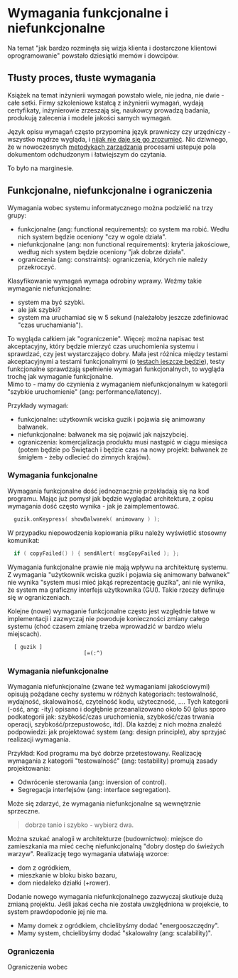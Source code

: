 # Wymagania funkcjonalne i niefunkcjonalne

Na temat "jak bardzo rozminęła się wizja klienta i dostarczone klientowi oprogramowanie" powstało dziesiątki memów i dowcipów.

## Tłusty proces, tłuste wymagania

Książek na temat inżynierii wymagań powstało wiele, nie jedna, nie dwie - całe setki. Firmy szkoleniowe kstałcą z inżynierii wymagań, wydają certyfikaty, inżynierowie zrzeszają się, naukowcy prowadzą badania, produkują zalecenia i modele jakości samych wymagań.

Język opisu wymagań często przypomina język prawniczy czy urzędniczy - wszystko mądrze wygląda, i [nijak nie daje się go zrozumieć](https://pl.wikipedia.org/wiki/Wymaganie_%28in%C5%BCynieria%29#Dobre_wymagania). Nic dziwnego, że w nowoczesnych [metodykach zarządzania](../_placeholder_.md) procesami ustepuje pola dokumentom odchudzonym i łatwiejszym do czytania.

To było na marginesie.

## Funkcjonalne, niefunkcjonalne i ograniczenia

Wymagania wobec systemu informatycznego można podzielić na trzy grupy:  
* funkcjonalne (ang: functional requirements): co system ma robić. Wedłu nich system będzie oceniony "czy w ogole działa".
* niefunkcjonalne (ang: non functional requirements): kryteria jakościowe, według nich system będzie oceniony "jak dobrze działa".
* ograniczenia (ang: constraints): ograniczenia, których nie należy przekroczyć.

Klasyfikowanie wymagań wymaga odrobiny wprawy. Weźmy takie wymaganie niefunkcjonalne:  
- system ma być szybki.
- ale jak szybki?
- system ma uruchamiać się w 5 sekund (należałoby jeszcze zdefiniować "czas uruchamiania").

To wygląda całkiem jak "ograniczenie". Więcej: można napisac test akceptacyjny, który będzie mierzyć czas uruchomienia systemu i sprawdzać, czy jest wystarczająco dobry. Mała jest różnica między testami akceptacyjnymi a testami funkcjonalnymi (o [testach jeszcze będzie](../_placeholder_.md)), testy funkcjonalne sprawdzają spełnienie wymagań funkcjonalnych, to wygląda trochę jak wymaganie funkcjonalne.  
Mimo to - mamy do czynienia z wymaganiem niefunkcjonalnym w kategorii "szybkie uruchomienie" (ang: performance/latency).

Przykłady wymagań:
* funkcjonalne: użytkownik wciska guzik i pojawia się animowany bałwanek.
* niefunkcjonalne: bałwanek ma się pojawić jak najszybciej.
* ograniczenia: komercjalizacja produktu musi nastąpić w ciągu miesiąca (potem będzie po Świętach i będzie czas na nowy projekt: bałwanek ze śmigłem - żeby odlecieć do zimnych krajów).

### Wymagania funkcjonalne

Wymagania funkcjonalne dość jednoznacznie przekładają się na kod programu. Mając już pomysł jak będzie wyglądać architektura, z opisu wymagania dość często wynika - jak je zaimplementować.

```C++
  guzik.onKeypress( showBalwanek( animowany ) );
```
W przypadku niepowodzenia kopiowania pliku należy wyświetlić stosowny komunikat:

```C++
  if ( copyFailed() ) { sendAlert( msgCopyFailed ); };
```
Wymagania funkcjonalne prawie nie mają wpływu na architekturę systemu. Z wymagania "użytkownik wciska guzik i pojawia się animowany bałwanek" nie wynika "system musi mieć jakąś reprezentację guzika", ani nie wynika, że system ma graficzny interfejs użytkownika (GUI). Takie rzeczy definuje się w ograniczeniach.

Kolejne (nowe) wymaganie funkcjonalne często jest względnie łatwe w implementacji i zazwyczaj nie powoduje konieczności zmiany całego systemu (choć czasem zmianę trzeba wprowadzić w bardzo wielu miejscach).

```
  [ guzik ]
                        [=(:^)
```

### Wymagania niefunkcjonalne

Wymagania niefunkcjonalne (zwane też wymaganiami jakościowymi) opisują pożądane cechy systemu w różnych kategoriach: testowalność, wydajność, skalowalność, czytelność kodu, użyteczność, …. Tych kategorii (-ość, ang: -ity) opisano i dogłębnie przeanalizowano około 50 (plus sporo podkategorii jak: szybkość/czas uruchomienia, szybkość/czas trwania operacji, szybkość/przepustowośc, itd). Dla każdej z nich można znaleźć podpowiedzi: jak projektować system (ang: design principle), aby sprzyjać realizacji wymagania.

Przykład: Kod programu ma być dobrze przetestowany. Realizację wymagania z kategorii "testowalność" (ang: testability) promują zasady projektowania:

* Odwrócenie sterowania (ang: inversion of control).
* Segregacja interfejsów (ang: interface segregation). 

Może się zdarzyć, że wymagania niefunkcjonalne są wewnętrznie sprzeczne.  
> dobrze tanio i szybko - wybierz dwa.

Można szukać analogii w architekturze (budownictwo): miejsce do zamieszkania ma mieć cechę niefunkcjonalną "dobry dostęp do świeżych warzyw". Realizację tego wymagania ułatwiają wzorce:

* dom z ogródkiem,
* mieszkanie w bloku bisko bazaru,
* dom niedaleko działki (+rower).

Dodanie nowego wymagania niefunkcjonalnego zazwyczaj skutkuje dużą zmianą projektu. Jeśli jakaś cecha nie została uwzględniona w projekcie, to system prawdopodonie jej nie ma.

* Mamy domek z ogródkiem, chcielibyśmy dodać "energooszczędny".
* Mamy system, chcielibyśmy dodać "skalowalny (ang: scalability)".



### Ograniczenia

Ograniczenia wobec 





